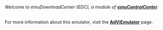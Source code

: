 ###### Welcome to emuDownloadCenter (EDC), a module of [**emuControlCenter**](https://github.com/PhoenixInteractiveNL/emuControlCenter/wiki/)

For more information about this emulator, visit the [**AdViEmulator**](https://github.com/PhoenixInteractiveNL/emuDownloadCenter/wiki/Emulator-adviem#menu) page.
